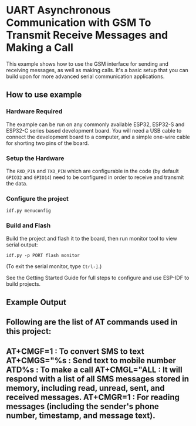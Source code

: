 # UART Asynchronous Communication with GSM To Transmit Receive Messages and Making a Call

This example shows how to use the GSM interface for sending and receiving messages, as well as making calls. It's a basic setup that you can build upon for more advanced serial communication applications.

## How to use example

### Hardware Required

The example can be run on any commonly available ESP32, ESP32-S and ESP32-C series based development board. You will need a USB cable to connect the
development board to a computer, and a simple one-wire cable for shorting two pins of the board.

### Setup the Hardware

The `RXD_PIN` and `TXD_PIN` which are configurable in the code (by default `GPIO32` and `GPIO14`) need to be configured in
order to receive and transmit the data.

### Configure the project

```
idf.py menuconfig
```

### Build and Flash

Build the project and flash it to the board, then run monitor tool to view serial output:

```
idf.py -p PORT flash monitor
```

(To exit the serial monitor, type ``Ctrl-]``.)

See the Getting Started Guide for full steps to configure and use ESP-IDF to build projects.

## Example Output

Following are the list of AT commands used in this project:
-------------------------------------------------------------------------------------------------------------------------------------
AT+CMGF=1 : To convert SMS to text
AT+CMGS=\"%s : Send text to mobile number
ATD%s : To make a call
AT+CMGL=\"ALL : It will respond with a list of all SMS messages stored in memory, including read, unread, sent, and received messages.
AT+CMGR=1 : For reading messages (including the sender's phone number, timestamp, and message text).
-------------------------------------------------------------------------------------------------------------------------------------

